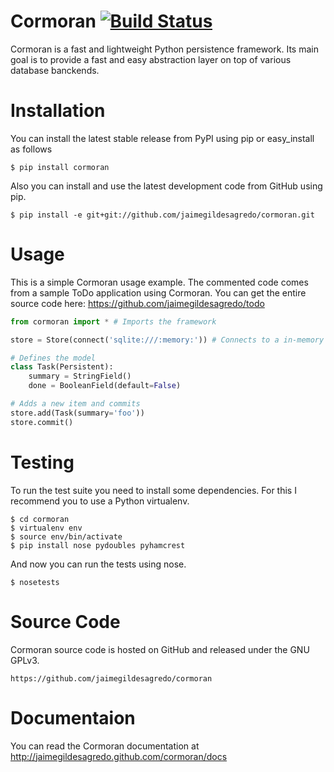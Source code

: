 # Cormoran [![Build Status](https://secure.travis-ci.org/jaimegildesagredo/cormoran.png)](http://travis-ci.org/jaimegildesagredo/cormoran)

Cormoran is a fast and lightweight Python persistence framework.
Its main goal is to provide a fast and easy abstraction layer on top of
various database banckends.

# Installation
You can install the latest stable release from PyPI using pip or easy_install as follows

    $ pip install cormoran

Also you can install and use the latest development code from GitHub using pip.

    $ pip install -e git+git://github.com/jaimegildesagredo/cormoran.git

# Usage
This is a simple Cormoran usage example. The commented code comes from
a sample ToDo application using Cormoran. You can get the entire source
code here: https://github.com/jaimegildesagredo/todo

```python
from cormoran import * # Imports the framework

store = Store(connect('sqlite:///:memory:')) # Connects to a in-memory SQLite database

# Defines the model
class Task(Persistent):
    summary = StringField()
    done = BooleanField(default=False)

# Adds a new item and commits
store.add(Task(summary='foo'))
store.commit()
```

# Testing
To run the test suite you need to install some dependencies. For this I
recommend you to use a Python virtualenv.

    $ cd cormoran
    $ virtualenv env
    $ source env/bin/activate
    $ pip install nose pydoubles pyhamcrest

And now you can run the tests using nose.

    $ nosetests

# Source Code
Cormoran source code is hosted on GitHub and released under the GNU GPLv3.

    https://github.com/jaimegildesagredo/cormoran

# Documentaion
You can read the Cormoran documentation at http://jaimegildesagredo.github.com/cormoran/docs
